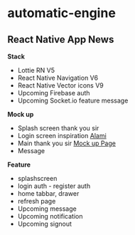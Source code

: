 # automatic-engine
## React Native App News

**Stack**
- Lottie RN V5
- React Native Navigation V6
- React Native Vector icons V9
- Upcoming Firebase auth 
- Upcoming Socket.io feature message

**Mock up**
- Splash screen thank you sir []()
- Login screen inspiration [Alami](https://alamisharia.co.id/id/)
- Main thank you sir [Mock up Page](https://www.figma.com/community/file/975336242667665188)
- Message []()

**Feature**
- splashscreen
- login auth - register auth
- home tabbar, drawer
- refresh page
- Upcoming message
- Upcoming notification
- Upcoming signout
